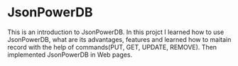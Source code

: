 # JsonPowerDB
This is an introduction to JsonPowerDB. In this projct I learned how to use JsonPowerDB, what are its advantages, features and learned how to maitain record with the help of commands(PUT, GET, UPDATE, REMOVE). Then implemented JsonPowerDB in Web pages.
